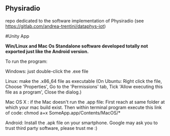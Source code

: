 ## Physiradio
repo dedicated to the software implementation of Physiradio (see https://gitlab.com/andrea-trentini/dataphys-iot)

#Unity App

**Win/Linux and Mac Os Standalone software developed totally not exported just like the Android version.**

To run the program:

Windows: just double-click the .exe file

Linux: make the .x86_64 file as executable (On Ubuntu: Right click the file, Choose 'Properties', Go to the 'Permissions' tab, Tick 'Allow executing this file as a program',  Close the dialog.)

Mac OS X : if the Mac doesn't run the .app file:
	 First reach at same folder at which your mac build exist. Then within terminal program execute this link of code:  chmod a+x SomeApp.app/Contents/MacOS/*

Android: Install the .apk file on your smartphone. Google may ask you to trust third party software, please trust me :) 

